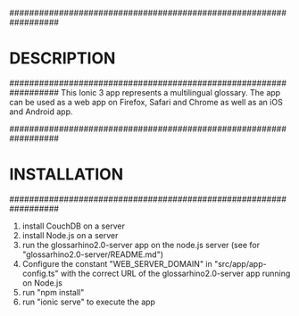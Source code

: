 ##################################################################
#   DESCRIPTION
##################################################################
This Ionic 3 app represents a multilingual glossary. The app can be used as a web app
on Firefox, Safari and Chrome as well as an iOS and Android app.


##################################################################
#   INSTALLATION
##################################################################
1) install CouchDB on a server
2) install Node.js on a server
3) run the glossarhino2.0-server app on the node.js server (see for "glossarhino2.0-server/README.md")
4) Configure the constant "WEB_SERVER_DOMAIN" in "src/app/app-config.ts" with the correct URL of the glossarhino2.0-server app running on Node.js
5) run "npm install"
6) run "ionic serve" to execute the app
